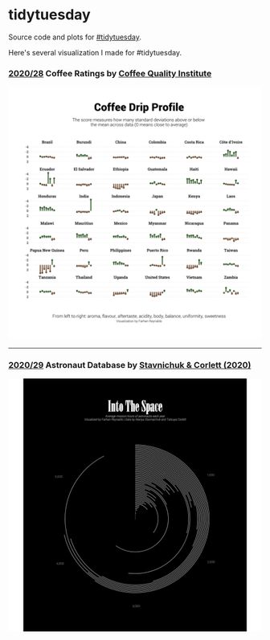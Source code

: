 # tidytuesday

Source code and plots for [#tidytuesday](https://github.com/rfordatascience/tidytuesday).

Here's several visualization I made for #tidytuesday.

### [2020/28](https://github.com/farhanreynaldo/tidytuesday/tree/master/2020-week28) Coffee Ratings by [Coffee Quality Institute](https://github.com/jldbc/coffee-quality-database)
![./2020-week28/plots/coffee-thin.png](https://github.com/farhanreynaldo/tidytuesday/raw/master/2020-week28/plots/coffee-thin.png)
***
### [2020/29](https://github.com/farhanreynaldo/tidytuesday/tree/master/2020-week29) Astronaut Database by [Stavnichuk & Corlett (2020)](https://doi.org/10.17632/86tsnnbv2w.1)
![/2020-week29/plots/astronauts.png](https://github.com/farhanreynaldo/tidytuesday/raw/master/2020-week29/plots/astronauts.png)

